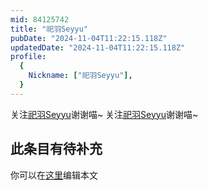 ```yaml
---
mid: 84125742
title: "祀羽Seyyu"
pubDate: "2024-11-04T11:22:15.118Z"
updatedDate: "2024-11-04T11:22:15.118Z"
profile:
  {
    Nickname: ["祀羽Seyyu"],
  }
---
```


关注[祀羽Seyyu](https://space.bilibili.com/84125742)谢谢喵~ 关注[祀羽Seyyu](https://space.bilibili.com/84125742)谢谢喵~

## 此条目有待补充
你可以在[这里](https://github.com/Yuhanawa/VTuber.ICU-Content/edit/master/v/祀羽Seyyu/index.md)编辑本文
